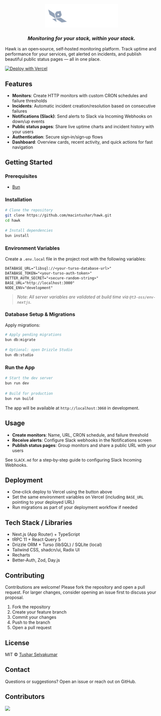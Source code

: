 <center>
   <img src="./public/logo-full.svg" alt="Hawk" width="240" />
   <h3><i>Monitoring for your stack, within your stack.</i></h3>
</center>

Hawk is an open‑source, self‑hosted monitoring platform. Track uptime and performance for your services, get alerted on incidents, and publish beautiful public status pages — all in one place.

[![Deploy with Vercel](https://vercel.com/button)](https://vercel.com/new/clone?repository-url=https://github.com/macintushar/hawk)

## Features

- **Monitors**: Create HTTP monitors with custom CRON schedules and failure thresholds
- **Incidents**: Automatic incident creation/resolution based on consecutive failures
- **Notifications (Slack)**: Send alerts to Slack via Incoming Webhooks on down/up events
- **Public status pages**: Share live uptime charts and incident history with your users
- **Authentication**: Secure sign‑in/sign‑up flows
- **Dashboard**: Overview cards, recent activity, and quick actions for fast navigation

## Getting Started

### Prerequisites

- [Bun](https://bun.sh)

### Installation

```bash
# Clone the repository
git clone https://github.com/macintushar/hawk.git
cd hawk

# Install dependencies
bun install
```

### Environment Variables

Create a `.env.local` file in the project root with the following variables:

```dotenv
DATABASE_URL="libsql://<your-turso-database-url>"
DATABASE_TOKEN="<your-turso-auth-token>"
BETTER_AUTH_SECRET="<secure-random-string>"
BASE_URL="http://localhost:3000"
NODE_ENV="development"
```

> _Note: All server variables are validated at build time via `@t3-oss/env-nextjs`._

### Database Setup & Migrations

Apply migrations:

```bash
# Apply pending migrations
bun db:migrate

# Optional: open Drizzle Studio
bun db:studio
```

### Run the App

```bash
# Start the dev server
bun run dev

# Build for production
bun run build
```

The app will be available at `http://localhost:3060` in development.

## Usage

- **Create monitors**: Name, URL, CRON schedule, and failure threshold
- **Receive alerts**: Configure Slack webhooks in the Notifications screen
- **Publish status pages**: Group monitors and share a public URL with your users

See `SLACK.md` for a step‑by‑step guide to configuring Slack Incoming Webhooks.

## Deployment

- One‑click deploy to Vercel using the button above
- Set the same environment variables on Vercel (including `BASE_URL` pointing to your deployed URL)
- Run migrations as part of your deployment workflow if needed

## Tech Stack / Libraries

- Next.js (App Router) + TypeScript
- tRPC 11 + React Query 5
- Drizzle ORM + Turso (libSQL) / SQLite (local)
- Tailwind CSS, shadcn/ui, Radix UI
- Recharts
- Better‑Auth, Zod, Day.js

## Contributing

Contributions are welcome! Please fork the repository and open a pull request. For larger changes, consider opening an issue first to discuss your proposal.

1. Fork the repository
2. Create your feature branch
3. Commit your changes
4. Push to the branch
5. Open a pull request

## License

MIT © [Tushar Selvakumar](https://github.com/macintushar)

## Contact

Questions or suggestions? Open an issue or reach out on GitHub.

## Contributors

<a href="https://github.com/macintushar/hawk/graphs/contributors">
  <img src="https://contrib.rocks/image?repo=macintushar/hawk" />
</a>
